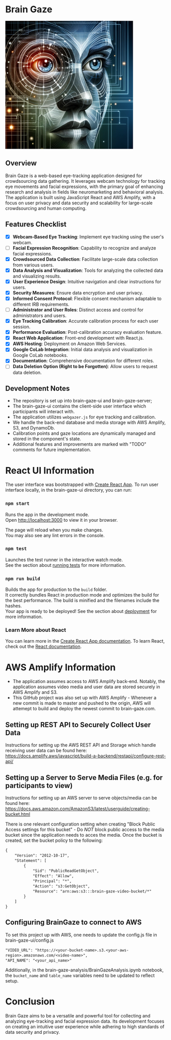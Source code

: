 # Brain Gaze

<img src="https://github.com/Samuel-Nathanson/BrainGaze/blob/master/public/media/images/BrainGaze.png" width="400" />

## Overview
Brain Gaze is a web-based eye-tracking application designed for crowdsourcing data gathering. It leverages webcam technology for tracking eye movements and facial expressions, with the primary goal of enhancing research and analysis in fields like neuromarketing and behavioral analysis. The application is built using JavaScript React and AWS Amplify, with a focus on user privacy and data security and scalability for large-scale crowdsourcing and human computing.

## Features Checklist
- [x] **Webcam-Based Eye Tracking**: Implement eye tracking using the user's webcam.
- [ ] **Facial Expression Recognition**: Capability to recognize and analyze facial expressions.
- [x] **Crowdsourced Data Collection**: Facilitate large-scale data collection from various users.
- [x] **Data Analysis and Visualization**: Tools for analyzing the collected data and visualizing results.
- [x] **User Experience Design**: Intuitive navigation and clear instructions for users.
- [x] **Security Measures**: Ensure data encryption and user privacy.
- [x] **Informed Consent Protocol**: Flexible consent mechanism adaptable to different IRB requirements.
- [ ] **Administrator and User Roles**: Distinct access and control for administrators and users.
- [x] **Eye Tracking Calibration**: Accurate calibration process for each user session.
- [x] **Performance Evaluation**: Post-calibration accuracy evaluation feature.
- [x] **React Web Application**: Front-end development with React.js.
- [x] **AWS Hosting**: Deployment on Amazon Web Services.
- [x] **Google CoLab Integration**: Initial data analysis and visualization in Google CoLab notebooks.
- [x] **Documentation**: Comprehensive documentation for different roles.
- [ ] **Data Deletion Option (Right to be Forgotten)**: Allow users to request data deletion.

## Development Notes
- The repository is set up into brain-gaze-ui and brain-gaze-server; 
- The brain-gaze-ui contains the client-side user interface which participants will interact with.  
- The application utilizes `webgazer.js` for eye tracking and calibration.
- We handle the back-end database and media storage with AWS Amplify, S3, and DynamoDb.
- Calibration points and gaze locations are dynamically managed and stored in the component's state.
- Additional features and improvements are marked with "TODO" comments for future implementation.


# React UI Information

The user interface was bootstrapped with [Create React App](https://github.com/facebook/create-react-app). To run user interface locally, in the brain-gaze-ui directory, you can run:

### `npm start`

Runs the app in the development mode.\
Open [http://localhost:3000](http://localhost:3000) to view it in your browser.

The page will reload when you make changes.\
You may also see any lint errors in the console.

### `npm test`
Launches the test runner in the interactive watch mode.\
See the section about [running tests](https://facebook.github.io/create-react-app/docs/running-tests) for more information.

### `npm run build`
Builds the app for production to the `build` folder.\
It correctly bundles React in production mode and optimizes the build for the best performance.
The build is minified and the filenames include the hashes.\
Your app is ready to be deployed!
See the section about [deployment](https://facebook.github.io/create-react-app/docs/deployment) for more information.

### Learn More about React
You can learn more in the [Create React App documentation](https://facebook.github.io/create-react-app/docs/getting-started).
To learn React, check out the [React documentation](https://reactjs.org/).

# AWS Amplify Information
- The application assumes access to AWS Amplify back-end. Notably, the application assumes video media and user data are stored securely in AWS Amplify and S3.    
- This GitHub project was also set up with AWS Amplify - Whenever a new commit is made to master and pushed to the origin, AWS will attemept to build and deploy the newest commit to brain-gaze.com.  


## Setting up REST API to Securely Collect User Data 
Instructions for setting up the AWS REST API and Storage which handle receiving user data can be found here: https://docs.amplify.aws/javascript/build-a-backend/restapi/configure-rest-api/

## Setting up a Server to Serve Media Files (e.g. for participants to view)
Instructions for setting up an AWS server to serve objects/media can be found here: https://docs.aws.amazon.com/AmazonS3/latest/userguide/creating-bucket.html

There is one relevant configuration setting when creating "Block Public Access settings for this bucket" - Do *NOT* block public access to the media bucket since the application needs to acces the media. Once the bucket is created, set the bucket policy to the following: 
```
{
    "Version": "2012-10-17",
    "Statement": [
        {
            "Sid": "PublicReadGetObject",
            "Effect": "Allow",
            "Principal": "*",
            "Action": "s3:GetObject",
            "Resource": "arn:aws:s3:::brain-gaze-video-bucket/*"
        }
    ]
}
```

## Configuring BrainGaze to connect to AWS 
To set this project up with AWS, one needs to update the config.js file in brain-gaze-ui/config.js  
```
"VIDEO_URL": "https://<your-bucket-name>.s3.<your-aws-region>.amazonaws.com/<video-name>",
"API_NAME": "<your_api_name>"
```

Additionally, in the brain-gaze-analysis/BrainGazeAnalysis.ipynb notebook, the `bucket_name` and `table_name` variables need to be updated to reflect setup. 

# Conclusion
Brain Gaze aims to be a versatile and powerful tool for collecting and analyzing eye-tracking and facial expression data. Its development focuses on creating an intuitive user experience while adhering to high standards of data security and privacy.
